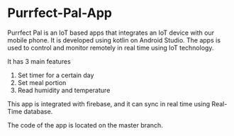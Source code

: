 # Purrfect-Pal-App

Purrfect Pal is an IoT based apps that integrates an IoT device with our mobile phone. It is developed using kotlin on Android Studio. The apps is used to control and monitor remotely in real time using IoT technology.

It has 3 main features
1. Set timer for a certain day
2. Set meal portion
3. Read humidity and temperature

This app is integrated with firebase, and it can sync in real time using Real-Time database.

The code of the app is located on the master branch.
